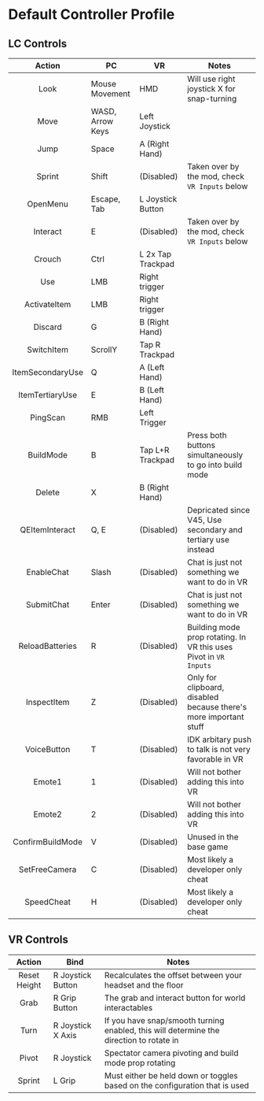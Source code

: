 # Default Controller Profile

## LC Controls

|      Action      | PC               | VR                  | Notes                                                                 |
| :--------------: | ---------------- | ------------------------| ----------------------------------------------------------------- |
|       Look       | Mouse Movement   | HMD                     | Will use right joystick X for snap-turning                        |
|       Move       | WASD, Arrow Keys | Left Joystick           |                                                                   |
|       Jump       | Space            | A (Right Hand)          |                                                                   |
|      Sprint      | Shift            | (Disabled)              | Taken over by the mod, check `VR Inputs` below                    |
|     OpenMenu     | Escape, Tab      | L Joystick Button       |                                                                   |
|     Interact     | E                | (Disabled)              | Taken over by the mod, check `VR Inputs` below                    |
|      Crouch      | Ctrl             | L 2x Tap Trackpad       |                                                                   |
|       Use        | LMB              | Right trigger           |                                                                   |
|   ActivateItem   | LMB              | Right trigger           |                                                                   |
|     Discard      | G                | B (Right Hand)          |                                                                   |
|    SwitchItem    | ScrollY          | Tap R Trackpad          |                                                                   |
| ItemSecondaryUse | Q                | A (Left Hand)           |                                                                   |
| ItemTertiaryUse  | E                | B (Left Hand)           |                                                                   |
|     PingScan     | RMB              | Left Trigger            |                                                                   |
|    BuildMode     | B                | Tap L+R Trackpad        | Press both buttons simultaneously to go into build mode           |
|      Delete      | X                | B (Right Hand)          |                                                                   |
|  QEItemInteract  | Q, E             | (Disabled)              | Depricated since V45, Use secondary and tertiary use instead      |
|    EnableChat    | Slash            | (Disabled)              | Chat is just not something we want to do in VR                    |
|    SubmitChat    | Enter            | (Disabled)              | Chat is just not something we want to do in VR                    |
| ReloadBatteries  | R                | (Disabled)              | Building mode prop rotating. In VR this uses Pivot in `VR Inputs` |
|   InspectItem    | Z                | (Disabled)              | Only for clipboard, disabled because there's more important stuff |
|   VoiceButton    | T                | (Disabled)              | IDK arbitary push to talk is not very favorable in VR             |
|      Emote1      | 1                | (Disabled)              | Will not bother adding this into VR                               |
|      Emote2      | 2                | (Disabled)              | Will not bother adding this into VR                               |
| ConfirmBuildMode | V                | (Disabled)              | Unused in the base game                                           |
|  SetFreeCamera   | C                | (Disabled)              | Most likely a developer only cheat                                |
|    SpeedCheat    | H                | (Disabled)              | Most likely a developer only cheat                                |

## VR Controls

|    Action    | Bind              | Notes                                                                                   |
| :----------: | ----------------- | --------------------------------------------------------------------------------------- |
| Reset Height | R Joystick Button | Recalculates the offset between your headset and the floor                              |
|     Grab     | R Grip Button     | The grab and interact button for world interactables                                    |
|     Turn     | R Joystick X Axis | If you have snap/smooth turning enabled, this will determine the direction to rotate in |
|    Pivot     | R Joystick        | Spectator camera pivoting and build mode prop rotating                                  |
|    Sprint    | L Grip            | Must either be held down or toggles based on the configuration that is used             |
